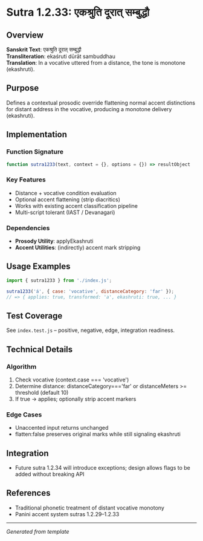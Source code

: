 # Sutra 1.2.33: एकश्रुति दूरात् सम्बुद्धौ

## Overview
**Sanskrit Text**: एकश्रुति दूरात् सम्बुद्धौ  
**Transliteration**: ekaśruti dūrāt sambuddhau  
**Translation**: In a vocative uttered from a distance, the tone is monotone (ekashruti).

## Purpose
Defines a contextual prosodic override flattening normal accent distinctions for distant address in the vocative, producing a monotone delivery (ekashruti).

## Implementation
### Function Signature
```javascript
function sutra1233(text, context = {}, options = {}) => resultObject
```
### Key Features
- Distance + vocative condition evaluation
- Optional accent flattening (strip diacritics)
- Works with existing accent classification pipeline
- Multi-script tolerant (IAST / Devanagari)

### Dependencies
- **Prosody Utility**: applyEkashruti
- **Accent Utilities**: (indirectly) accent mark stripping

## Usage Examples
```javascript
import { sutra1233 } from './index.js';

sutra1233('á', { case: 'vocative', distanceCategory: 'far' });
// => { applies: true, transformed: 'a', ekashruti: true, ... }
```

## Test Coverage
See `index.test.js` – positive, negative, edge, integration readiness.

## Technical Details
### Algorithm
1. Check vocative (context.case === 'vocative')
2. Determine distance: distanceCategory==='far' or distanceMeters >= threshold (default 10)
3. If true → applies; optionally strip accent markers

### Edge Cases
- Unaccented input returns unchanged
- flatten:false preserves original marks while still signaling ekashruti

## Integration
- Future sutra 1.2.34 will introduce exceptions; design allows flags to be added without breaking API

## References
- Traditional phonetic treatment of distant vocative monotony
- Panini accent system sutras 1.2.29–1.2.33

---
*Generated from template*
